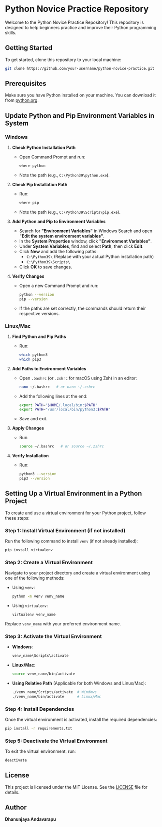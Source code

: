 # Python Novice Practice Repository

Welcome to the Python Novice Practice Repository! This repository is designed to help beginners practice and improve their Python programming skills.

## Getting Started

To get started, clone this repository to your local machine:

```bash
git clone https://github.com/your-username/python-novice-practice.git
```

## Prerequisites

Make sure you have Python installed on your machine. You can download it from [python.org](https://www.python.org/).

## Update Python and Pip Environment Variables in System

### **Windows**  
1. **Check Python Installation Path**  
   - Open Command Prompt and run:  
     ```sh
     where python
     ```  
   - Note the path (e.g., `C:\Python39\python.exe`).  

2. **Check Pip Installation Path**  
   - Run:  
     ```sh
     where pip
     ```  
   - Note the path (e.g., `C:\Python39\Scripts\pip.exe`).  

3. **Add Python and Pip to Environment Variables**  
   - Search for **"Environment Variables"** in Windows Search and open **"Edit the system environment variables"**.  
   - In the **System Properties** window, click **"Environment Variables"**.  
   - Under **System Variables**, find and select **Path**, then click **Edit**.  
   - Click **New** and add the following paths:  
     - `C:\Python39\` (Replace with your actual Python installation path)  
     - `C:\Python39\Scripts\`  
   - Click **OK** to save changes.  

4. **Verify Changes**  
   - Open a new Command Prompt and run:  
     ```sh
     python --version
     pip --version
     ```  
   - If the paths are set correctly, the commands should return their respective versions.  

### **Linux/Mac**  
1. **Find Python and Pip Paths**  
   - Run:  
     ```sh
     which python3
     which pip3
     ```

2. **Add Paths to Environment Variables**  
   - Open `.bashrc` (or `.zshrc` for macOS using Zsh) in an editor:  
     ```sh
     nano ~/.bashrc   # or nano ~/.zshrc
     ```  
   - Add the following lines at the end:  
     ```sh
     export PATH="$HOME/.local/bin:$PATH"
     export PATH="/usr/local/bin/python3:$PATH"
     ```  
   - Save and exit.  

3. **Apply Changes**  
   - Run:  
     ```sh
     source ~/.bashrc   # or source ~/.zshrc
     ```

4. **Verify Installation**  
   - Run:  
     ```sh
     python3 --version
     pip3 --version
     ```

## Setting Up a Virtual Environment in a Python Project

To create and use a virtual environment for your Python project, follow these steps:

### **Step 1: Install Virtual Environment (if not installed)**
Run the following command to install `venv` (if not already installed):
```sh
pip install virtualenv
```

### **Step 2: Create a Virtual Environment**
Navigate to your project directory and create a virtual environment using one of the following methods:
- Using `venv`:
  ```sh
  python -m venv venv_name
  ```
- Using `virtualenv`:
  ```sh
  virtualenv venv_name
  ```
Replace `venv_name` with your preferred environment name.

### **Step 3: Activate the Virtual Environment**
- **Windows**:
  ```sh
  venv_name\Scripts\activate
  ```
- **Linux/Mac**:
  ```sh
  source venv_name/bin/activate
  ```
- **Using Relative Path** (Applicable for both Windows and Linux/Mac):
  ```sh
  ./venv_name/Scripts/activate  # Windows
  ./venv_name/bin/activate      # Linux/Mac
  ```

### **Step 4: Install Dependencies**
Once the virtual environment is activated, install the required dependencies:
```sh
pip install -r requirements.txt
```

### **Step 5: Deactivate the Virtual Environment**
To exit the virtual environment, run:
```sh
deactivate
```

## License

This project is licensed under the MIT License. See the [LICENSE](LICENSE) file for details.

## Author

**Dhanunjaya Andavarapu** 
